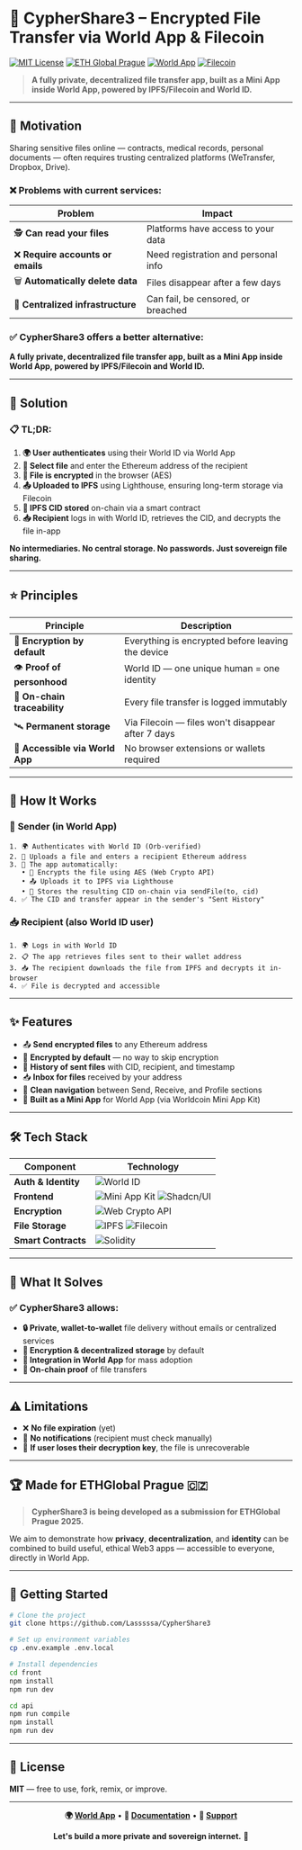 # 🔐 CypherShare3 – Encrypted File Transfer via World App & Filecoin

[![MIT License](https://img.shields.io/badge/License-MIT-green.svg)](https://choosealicense.com/licenses/mit/)
[![ETH Global Prague](https://img.shields.io/badge/ETH%20Global-Prague%202025-orange)](https://ethglobal.com/)
[![World App](https://img.shields.io/badge/World%20App-Mini%20App-blue)](https://worldcoin.org/)
[![Filecoin](https://img.shields.io/badge/Filecoin-IPFS-yellow)](https://filecoin.io/)

> **A fully private, decentralized file transfer app, built as a Mini App inside World App, powered by IPFS/Filecoin and World ID.**

---

## 🎯 Motivation

Sharing sensitive files online — contracts, medical records, personal documents — often requires trusting centralized platforms (WeTransfer, Dropbox, Drive).

### ❌ Problems with current services:

| Problem                           | Impact                              |
| --------------------------------- | ----------------------------------- |
| 🕵️ **Can read your files**        | Platforms have access to your data  |
| ❌ **Require accounts or emails** | Need registration and personal info |
| 🗑️ **Automatically delete data**  | Files disappear after a few days    |
| 🧱 **Centralized infrastructure** | Can fail, be censored, or breached  |

### ✅ CypherShare3 offers a better alternative:

**A fully private, decentralized file transfer app, built as a Mini App inside World App, powered by IPFS/Filecoin and World ID.**

---

## 🚀 Solution

### 📋 TL;DR:

1. **🌍 User authenticates** using their World ID via World App
2. **📁 Select file** and enter the Ethereum address of the recipient
3. **🔐 File is encrypted** in the browser (AES)
4. **📤 Uploaded to IPFS** using Lighthouse, ensuring long-term storage via Filecoin
5. **🧾 IPFS CID stored** on-chain via a smart contract
6. **📥 Recipient** logs in with World ID, retrieves the CID, and decrypts the file in-app

**No intermediaries. No central storage. No passwords. Just sovereign file sharing.**

---

## ⭐ Principles

| Principle                       | Description                                       |
| ------------------------------- | ------------------------------------------------- |
| 🔐 **Encryption by default**    | Everything is encrypted before leaving the device |
| 👁️ **Proof of personhood**      | World ID — one unique human = one identity        |
| 🧾 **On-chain traceability**    | Every file transfer is logged immutably           |
| 🛰️ **Permanent storage**        | Via Filecoin — files won't disappear after 7 days |
| 📱 **Accessible via World App** | No browser extensions or wallets required         |

---

## 📱 How It Works

### 👤 **Sender** (in World App)

```
1. 🌍 Authenticates with World ID (Orb-verified)
2. 📁 Uploads a file and enters a recipient Ethereum address
3. 🔄 The app automatically:
   • 🔐 Encrypts the file using AES (Web Crypto API)
   • 📤 Uploads it to IPFS via Lighthouse
   • 🧾 Stores the resulting CID on-chain via sendFile(to, cid)
4. ✅ The CID and transfer appear in the sender's "Sent History"
```

### 📥 **Recipient** (also World ID user)

```
1. 🌍 Logs in with World ID
2. 📋 The app retrieves files sent to their wallet address
3. 📥 The recipient downloads the file from IPFS and decrypts it in-browser
4. ✅ File is decrypted and accessible
```

---

## ✨ Features

- 📤 **Send encrypted files** to any Ethereum address
- 🔐 **Encrypted by default** — no way to skip encryption
- 📜 **History of sent files** with CID, recipient, and timestamp
- 📥 **Inbox for files** received by your address
- 🧭 **Clean navigation** between Send, Receive, and Profile sections
- 📱 **Built as a Mini App** for World App (via Worldcoin Mini App Kit)

---

## 🛠️ Tech Stack

| Component           | Technology                                                                                                                                        |
| ------------------- | ------------------------------------------------------------------------------------------------------------------------------------------------- |
| **Auth & Identity** | ![World ID](https://img.shields.io/badge/World%20ID-via%20World%20App-blue)                                                                       |
| **Frontend**        | ![Mini App Kit](https://img.shields.io/badge/Mini%20App%20Kit-React-black) ![Shadcn/UI](https://img.shields.io/badge/Shadcn/UI-Components-purple) |
| **Encryption**      | ![Web Crypto API](https://img.shields.io/badge/Web%20Crypto%20API-AES--GCM-red)                                                                   |
| **File Storage**    | ![IPFS](https://img.shields.io/badge/IPFS-Lighthouse-yellow) ![Filecoin](https://img.shields.io/badge/Filecoin-Long--term-orange)                 |
| **Smart Contracts** | ![Solidity](https://img.shields.io/badge/Solidity-Polygon%20%7C%20Arbitrum-purple)                                                                |

---

## 🎯 What It Solves

### ✅ CypherShare3 allows:

- **🔒 Private, wallet-to-wallet** file delivery without emails or centralized services
- **🔐 Encryption & decentralized storage** by default
- **📱 Integration in World App** for mass adoption
- **🧾 On-chain proof** of file transfers

---

## ⚠️ Limitations

- ❌ **No file expiration** (yet)
- 📢 **No notifications** (recipient must check manually)
- 🔑 **If user loses their decryption key**, the file is unrecoverable

---

## 🏆 Made for ETHGlobal Prague 🇨🇿

> **CypherShare3 is being developed as a submission for ETHGlobal Prague 2025.**

We aim to demonstrate how **privacy**, **decentralization**, and **identity** can be combined to build useful, ethical Web3 apps — accessible to everyone, directly in World App.

---

## 🚀 Getting Started

```bash
# Clone the project
git clone https://github.com/Lasssssa/CypherShare3

# Set up environment variables
cp .env.example .env.local

# Install dependencies
cd front
npm install
npm run dev

cd api
npm run compile
npm install
npm run dev
```

---

## 📄 License

**MIT** — free to use, fork, remix, or improve.

---

<div align="center">

**🌍 [World App](https://worldcoin.org/world-app)** • **📖 [Documentation](./docs)** • **💬 [Support](https://github.com/your-username/CypherShare3/issues)**

**Let's build a more private and sovereign internet.** 🔐

</div>
